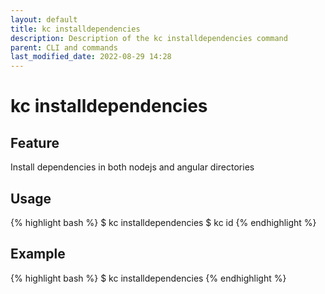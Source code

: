 ```yaml
---
layout: default
title: kc installdependencies
description: Description of the kc installdependencies command
parent: CLI and commands
last_modified_date: 2022-08-29 14:28
---
```


# kc installdependencies

## Feature

Install dependencies in both nodejs and angular directories

## Usage

{% highlight bash %}
$ kc installdependencies
$ kc id
{% endhighlight %}

## Example

{% highlight bash %}
$ kc installdependencies
{% endhighlight %}
